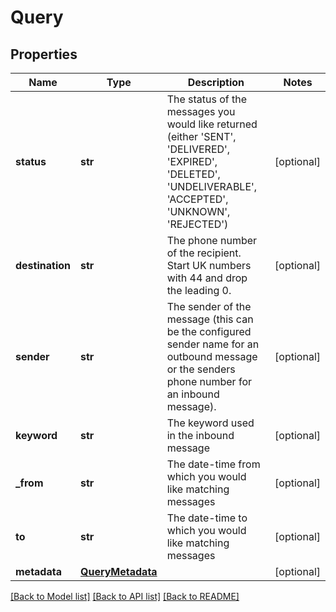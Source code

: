 # Query

## Properties
Name | Type | Description | Notes
------------ | ------------- | ------------- | -------------
**status** | **str** | The status of the messages you would like returned (either &#39;SENT&#39;, &#39;DELIVERED&#39;, &#39;EXPIRED&#39;, &#39;DELETED&#39;, &#39;UNDELIVERABLE&#39;, &#39;ACCEPTED&#39;, &#39;UNKNOWN&#39;, &#39;REJECTED&#39;) | [optional] 
**destination** | **str** | The phone number of the recipient. Start UK numbers with 44 and drop the leading 0. | [optional] 
**sender** | **str** | The sender of the message (this can be the configured sender name for an outbound message or the senders phone number for an inbound message). | [optional] 
**keyword** | **str** | The keyword used in the inbound message | [optional] 
**_from** | **str** | The date-time from which you would like matching messages | [optional] 
**to** | **str** | The date-time to which you would like matching messages | [optional] 
**metadata** | [**QueryMetadata**](QueryMetadata.md) |  | [optional] 

[[Back to Model list]](../README.md#documentation-for-models) [[Back to API list]](../README.md#documentation-for-api-endpoints) [[Back to README]](../README.md)


